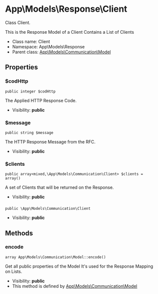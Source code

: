 App\Models\Response\Client
===============

Class Client.

This is the Response Model of a Client
Contains a List of Clients


* Class name: Client
* Namespace: App\Models\Response
* Parent class: [App\Models\Communication\Model](App-Models-Communication-Model.md)





Properties
----------


### $codHttp

    public integer $codHttp

The Applied HTTP Response Code.



* Visibility: **public**


### $message

    public string $message

The HTTP Response Message from the RFC.



* Visibility: **public**


### $clients

    public array<mixed,\App\Models\Communication\Client> $clients = array()

A set of Clients that will be returned on the Response.



* Visibility: **public**


### 

    public \App\Models\Communication\Client 





* Visibility: **public**


Methods
-------


### encode

    array App\Models\Communication\Model::encode()

Get all public properties of the Model
It's used for the Response Mapping on Lists.



* Visibility: **public**
* This method is defined by [App\Models\Communication\Model](App-Models-Communication-Model.md)



